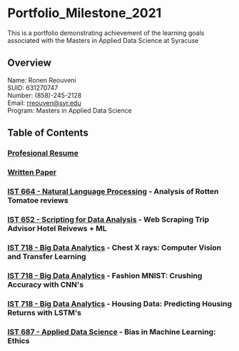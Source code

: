 # Portfolio_Milestone_2021
This is a portfolio demonstrating achievement of the learning goals associated with the Masters in Applied Data Science at Syracuse 

## Overview 

Name: Ronen Reouveni <br/>
SUID: 631270747 <br/>
Number: (858)-245-2128 <br/>
Email: rreouven@syr.edu <br/>
Program: Masters in Applied Data Science <br/>


## Table of Contents 

### [Profesional Resume](https://github.com/RonenReouveni/resume/blob/ca257de53470b426ddf4a7f321b6e79753835660/ronen_reouveni_resume%20(1).pdf)

### [Written Paper](https://github.com/RonenReouveni/written_portfolio/blob/95ceedb1998da0210a7c8131129f56f5d92e9155/ronen_reouveni_portfolio_draft2.pdf)

### [IST 664 - Natural Language Processing](https://github.com/RonenReouveni/RottenTomatoe) - Analysis of Rotten Tomatoe reviews

### [IST 652 - Scripting for Data Analysis](https://github.com/RonenReouveni/TripAdvisor) - Web Scraping Trip Advisor Hotel Reivews + ML

### [IST 718 - Big Data Analytics](https://github.com/RonenReouveni/chest_x_ray) - Chest X rays: Computer Vision and Transfer Learning

### [IST 718 - Big Data Analytics](https://github.com/RonenReouveni/fashionMnist) - Fashion MNIST: Crushing Accuracy with CNN's

### [IST 718 - Big Data Analytics](https://github.com/RonenReouveni/ZipCodes) - Housing Data: Predicting Housing Returns with LSTM's

### [IST 687 - Applied Data Science](https://github.com/RonenReouveni/BiasInML) - Bias in Machine Learning: Ethics
